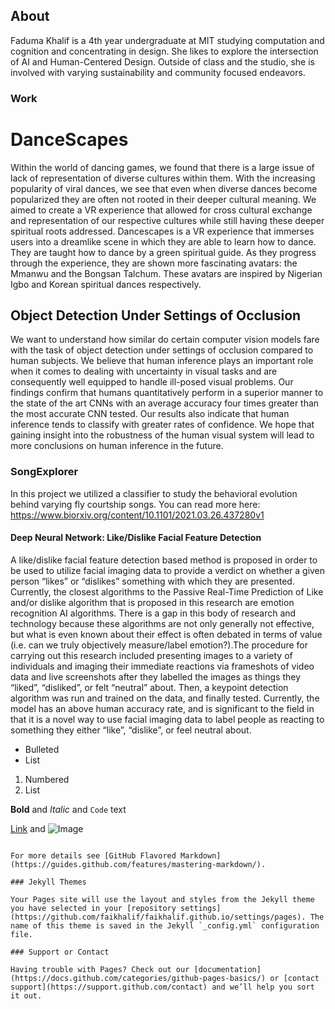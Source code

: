 ## About

Faduma Khalif is a 4th year undergraduate at MIT studying computation and cognition and concentrating in design. She likes to explore the intersection of AI and Human-Centered Design. Outside of class and the studio, she is involved with varying sustainability and community focused endeavors.

### Work

# DanceScapes
Within the world of dancing games, we found that there is a large issue of lack of representation of diverse cultures within them. With the increasing popularity of viral dances, we see that even when diverse dances become popularized they are often not rooted in their deeper cultural meaning. We aimed to create a VR experience that allowed for cross cultural exchange and representation of our respective cultures while still having these deeper spiritual roots addressed. Dancescapes is a VR experience that immerses users into a dreamlike scene in which they are able to learn how to dance. They are taught how to dance by a green spiritual guide. As they progress through the experience, they are shown more fascinating avatars: the Mmanwu and the Bongsan Talchum. These avatars are inspired by Nigerian Igbo and Korean spiritual dances respectively.

## Object Detection Under Settings of Occlusion
We want to understand how similar do certain computer vision models fare with the task of object detection under settings of occlusion compared to human subjects. We believe that human inference plays an important role when it comes to dealing with uncertainty in visual tasks and are consequently well equipped to handle ill-posed visual problems. Our findings confirm that humans quantitatively perform in a superior manner to the state of the art CNNs with an average accuracy four times greater than the most accurate CNN tested. Our results also indicate that human inference tends to classify with greater rates of confidence. We hope that gaining insight into the robustness of the human visual system will lead to more conclusions on human inference in the future.

### SongExplorer
In this project we utilized a classifier to study the behavioral evolution behind varying fly courtship songs. You can read more here: https://www.biorxiv.org/content/10.1101/2021.03.26.437280v1

#### Deep Neural Network: Like/Dislike Facial Feature Detection
A like/dislike facial feature detection based method is proposed in order to be used to utilize facial imaging data to provide a verdict on whether a given person “likes” or “dislikes” something with which they are presented. Currently, the closest algorithms to the Passive Real-Time Prediction of Like and/or dislike algorithm that is proposed in this research are emotion recognition AI algorithms. There is a gap in this body of research and technology because these algorithms are not only generally not effective, but what is even known about their effect is often debated in terms of value (i.e. can we truly objectively measure/label emotion?).The procedure for carrying out this research included presenting images to a variety of individuals and imaging their immediate reactions via frameshots of video data and live screenshots after they labelled the images as things they “liked”, “disliked”, or felt “neutral” about. Then, a keypoint detection algorithm was run and trained on the data, and finally tested. Currently, the model has an above human accuracy rate, and is significant to the field in that it is a novel way to use facial imaging data to label people as reacting to something they either “like”, “dislike”, or feel neutral about. 

- Bulleted
- List

1. Numbered
2. List

**Bold** and _Italic_ and `Code` text

[Link](url) and ![Image](src)
```

For more details see [GitHub Flavored Markdown](https://guides.github.com/features/mastering-markdown/).

### Jekyll Themes

Your Pages site will use the layout and styles from the Jekyll theme you have selected in your [repository settings](https://github.com/faikhalif/faikhalif.github.io/settings/pages). The name of this theme is saved in the Jekyll `_config.yml` configuration file.

### Support or Contact

Having trouble with Pages? Check out our [documentation](https://docs.github.com/categories/github-pages-basics/) or [contact support](https://support.github.com/contact) and we’ll help you sort it out.
